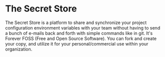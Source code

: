 # The Secret Store
The Secret Store is a platform to share and synchronize your project configuration environment variables with your team without having to send a bunch of e-mails back and forth with simple commands like in git.  It's Forever FOSS (Free and Open Source Software). You can fork and create your copy, and utilize it for your personal/commercial use within your organization.
